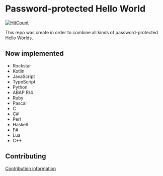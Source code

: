# Password-protected Hello World
[![HitCount](http://hits.dwyl.io/blurtech/password-protected-hello-world.svg)](http://hits.dwyl.io/blurtech/password-protected-hello-world)

This repo was create in order to combine all kinds of password-protected Hello Worlds. 

## Now implemented

- Rockstar
- Kotlin
- JavaScript
- TypeScript
- Python
- ABAP R/4
- Ruby
- Pascal
- C
- C#
- Perl
- Haskell
- F#
- Lua
- C++

## Contributing
[Contribution information](CONTRIBUTING.md)
